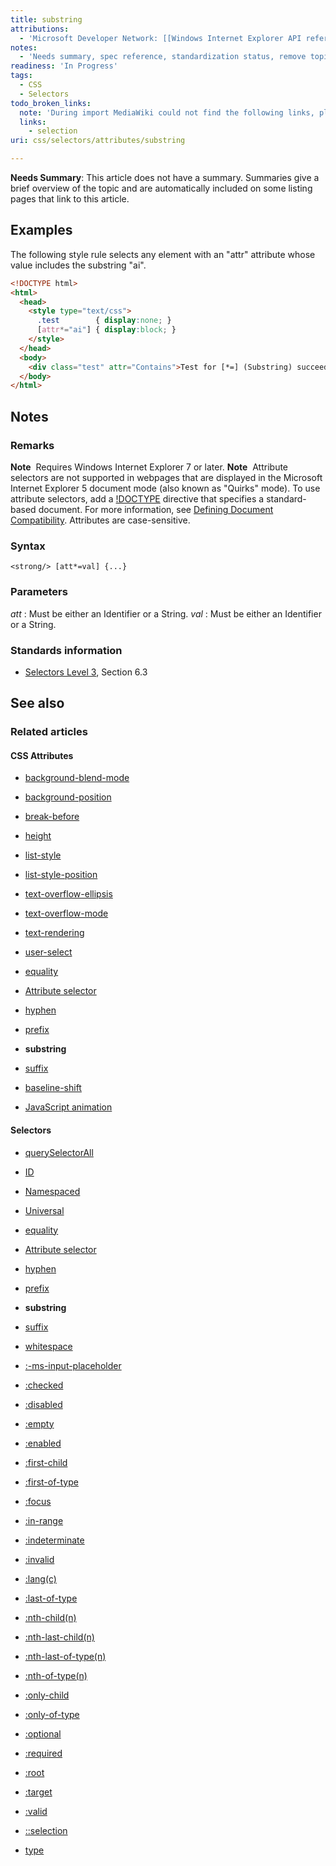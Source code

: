 ```yaml
---
title: substring
attributions:
  - 'Microsoft Developer Network: [[Windows Internet Explorer API reference](http://msdn.microsoft.com/en-us/library/ie/hh828809%28v=vs.85%29.aspx) Article]'
notes:
  - 'Needs summary, spec reference, standardization status, remove topic cluster flags'
readiness: 'In Progress'
tags:
  - CSS
  - Selectors
todo_broken_links:
  note: 'During import MediaWiki could not find the following links, please fix and adjust this list.'
  links:
    - selection
uri: css/selectors/attributes/substring

---
```

**Needs Summary**: This article does not have a summary. Summaries give a brief overview of the topic and are automatically included on some listing pages that link to this article.

## Examples

The following style rule selects any element with an "attr" attribute whose value includes the substring "ai".

``` html
<!DOCTYPE html>
<html>
  <head>
    <style type="text/css">
      .test        { display:none; }
      [attr*="ai"] { display:block; }
    </style>
  </head>
  <body>
    <div class="test" attr="Contains">Test for [*=] (Substring) succeeded.</div>
  </body>
</html>
```

## Notes

### Remarks

**Note**  Requires Windows Internet Explorer 7 or later. **Note**  Attribute selectors are not supported in webpages that are displayed in the Microsoft Internet Explorer 5 document mode (also known as "Quirks" mode). To use attribute selectors, add a [!DOCTYPE](/html/elements/!DOCTYPE) directive that specifies a standard-based document. For more information, see [Defining Document Compatibility](http://go.microsoft.com/fwlink/p/?LinkID=125785). Attributes are case-sensitive.

### Syntax

`<strong/> [att*=val] {...}`

### Parameters

*att*
:   Must be either an Identifier or a String.
*val*
:   Must be either an Identifier or a String.

### Standards information

-   [Selectors Level 3](http://go.microsoft.com/fwlink/p/?linkid=199783), Section 6.3

## See also

### Related articles

#### CSS Attributes

-   [background-blend-mode](/css/properties/background-blend-mode)

-   [background-position](/css/properties/background-position)

-   [break-before](/css/properties/break-before)

-   [height](/css/properties/height)

-   [list-style](/css/properties/list-style)

-   [list-style-position](/css/properties/list-style-position)

-   [text-overflow-ellipsis](/css/properties/text-overflow-ellipsis)

-   [text-overflow-mode](/css/properties/text-overflow-mode)

-   [text-rendering](/css/properties/text-rendering)

-   [user-select](/css/properties/user-select)

-   [equality](/css/selectors/attributes/equality)

-   [Attribute selector](/css/selectors/attributes/existence)

-   [hyphen](/css/selectors/attributes/hyphen)

-   [prefix](/css/selectors/attributes/prefix)

-   **substring**

-   [suffix](/css/selectors/attributes/suffix)

-   [baseline-shift](/svg/attributes/baseline-shift)

-   [JavaScript animation](/tutorials/animation_in_javascript_2)

#### Selectors

-   [querySelectorAll](/css/selectors_api/querySelectorAll)

-   [ID](/css/selectors/ID)

-   [Namespaced](/css/selectors/Namespaced)

-   [Universal](/css/selectors/Universal)

-   [equality](/css/selectors/attributes/equality)

-   [Attribute selector](/css/selectors/attributes/existence)

-   [hyphen](/css/selectors/attributes/hyphen)

-   [prefix](/css/selectors/attributes/prefix)

-   **substring**

-   [suffix](/css/selectors/attributes/suffix)

-   [whitespace](/css/selectors/attributes/whitespace)

-   [:-ms-input-placeholder](/css/selectors/pseudo-classes/:-ms-input-placeholder)

-   [:checked](/css/selectors/pseudo-classes/:checked)

-   [:disabled](/css/selectors/pseudo-classes/:disabled)

-   [:empty](/css/selectors/pseudo-classes/:empty)

-   [:enabled](/css/selectors/pseudo-classes/:enabled)

-   [:first-child](/css/selectors/pseudo-classes/:first-child)

-   [:first-of-type](/css/selectors/pseudo-classes/:first-of-type)

-   [:focus](/css/selectors/pseudo-classes/:focus)

-   [:in-range](/css/selectors/pseudo-classes/:in-range)

-   [:indeterminate](/css/selectors/pseudo-classes/:indeterminate)

-   [:invalid](/css/selectors/pseudo-classes/:invalid)

-   [:lang(c)](/css/selectors/pseudo-classes/:lang(c))

-   [:last-of-type](/css/selectors/pseudo-classes/:last-of-type)

-   [:nth-child(n)](/css/selectors/pseudo-classes/:nth-child(n))

-   [:nth-last-child(n)](/css/selectors/pseudo-classes/:nth-last-child(n))

-   [:nth-last-of-type(n)](/css/selectors/pseudo-classes/:nth-last-of-type(n))

-   [:nth-of-type(n)](/css/selectors/pseudo-classes/:nth-of-type(n))

-   [:only-child](/css/selectors/pseudo-classes/:only-child)

-   [:only-of-type](/css/selectors/pseudo-classes/:only-of-type)

-   [:optional](/css/selectors/pseudo-classes/:optional)

-   [:required](/css/selectors/pseudo-classes/:required)

-   [:root](/css/selectors/pseudo-classes/:root)

-   [:target](/css/selectors/pseudo-classes/:target)

-   [:valid](/css/selectors/pseudo-classes/:valid)

-   [::selection](/w/index.php?title=selection&action=edit&redlink=1)

-   [type](/css/selectors/type)
